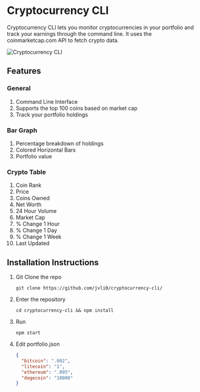 # Cryptocurrency CLI

Cryptocurrency CLI lets you monitor cryptocurrencies in your portfolio and track your earnings through the command line.  It uses the coinmarketcap.com API to fetch crypto data.

![Cryptocurrency CLI](https://i.imgur.com/t51gp74.png)

## Features

### General
1. Command Line Interface
1. Supports the top 100 coins based on market cap
1. Track your portfolio holdings

### Bar Graph
1. Percentage breakdown of holdings
2. Colored Horizontal Bars
3. Portfolio value

### Crypto Table
1. Coin Rank
1. Price
1. Coins Owned
1. Net Worth
1. 24 Hour Volume
1. Market Cap
1. % Change 1 Hour
1. % Change 1 Day
1. % Change 1 Week
1. Last Updated

## Installation Instructions


1. Git Clone the repo

    ```
    git clone https://github.com/jvli0/cryptocurrency-cli/
    ```

1. Enter the repository

    ```
    cd cryptocurrency-cli && npm install
    ```

1. Run

    ```
    npm start
    ```

1. Edit portfolio.json

    ```json
    {
      "bitcoin": ".002",
      "litecoin": "1",
      "ethereum": ".095",
      "dogecoin": "10000"
    }
    ```
